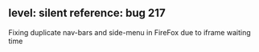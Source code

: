 level: silent
reference: bug 217
---
Fixing duplicate nav-bars and side-menu in FireFox due to iframe waiting time
